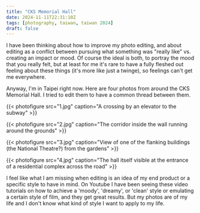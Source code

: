 ```yaml
---
title: "CKS Memorial Hall"
date: 2024-11-11T22:31:10Z
tags: [photography, taiwan, taiwan 2024]
draft: false
---
```


I have been thinking about how to improve my photo editing, and about editing as a conflict between pursuing what something was "really like" vs. creating an impact or mood. Of course the ideal is both, to portray the mood that you really felt, but at least for me it's rare to have a fully fleshed out feeling about these things (it's more like just a twinge), so feelings can't get me everywhere.

Anyway, I'm in Taipei right now. Here are four photos from around the CKS Memorial Hall. I tried to edit them to have a common thread between them.

{{< photofigure src="1.jpg" caption="A crossing by an elevator to the subway" >}}

{{< photofigure src="2.jpg" caption="The corridor inside the wall running around the grounds" >}}

{{< photofigure src="3.jpg" caption="View of one of the flanking buildings (the National Theatre?) from the gardens" >}}

{{< photofigure src="4.jpg" caption="The hall itself visible at the entrance of a residential complex across the road" >}}

I feel like what I am missing when editing is an idea of my end product or a specific style to have in mind. On Youtube I have been seeing these video tutorials on how to achieve a 'moody', 'dreamy', or 'clean' style or emulating a certain style of film, and they get great results. But my photos are of my life and I don't know what kind of style I want to apply to my life.

